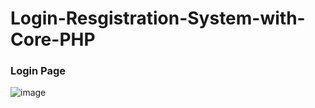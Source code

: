 # Login-Resgistration-System-with-Core-PHP
### Login Page
![image](https://user-images.githubusercontent.com/71719225/225230840-1c3842b8-80f8-482b-8ea8-63ecdf7ea722.png)
